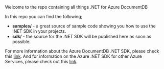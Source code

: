 Welcome to the repo containing all things .NET for Azure DocumentDB

In this repo you can find the following;

- **samples/** - a great source of sample code showing you how to use the .NET SDK in your projects.
- **sdk/** - the source for the .NET SDK will be published here as soon as possible. 

For more information about the Azure DocumentDB .NET SDK, please check this [link](https://azure.microsoft.com/en-us/documentation/articles/documentdb-sdk-dotnet/). And for information on the Azure .NET SDK for other Azure Services, please check out this [link](https://www.visualstudio.com/features/azure-tools-vs).
